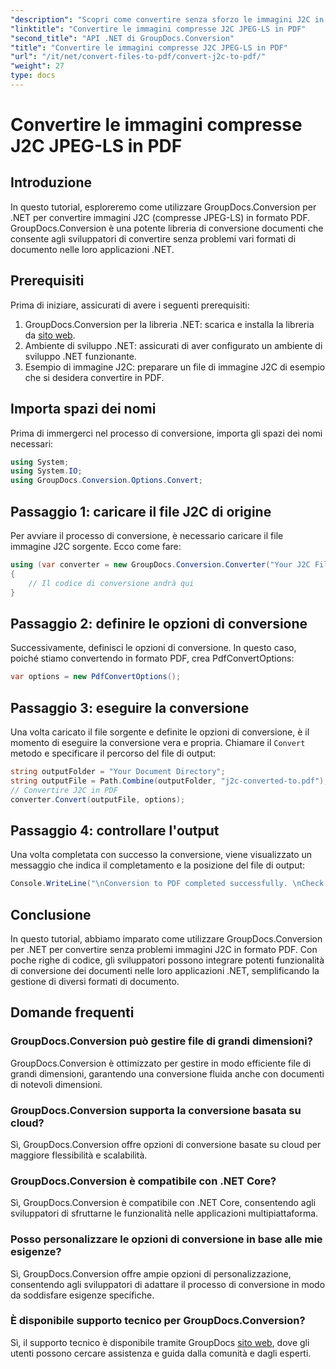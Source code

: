 ```yaml
---
"description": "Scopri come convertire senza sforzo le immagini J2C in PDF utilizzando GroupDocs.Conversion per .NET, semplificando il processo di gestione dei documenti."
"linktitle": "Convertire le immagini compresse J2C JPEG-LS in PDF"
"second_title": "API .NET di GroupDocs.Conversion"
"title": "Convertire le immagini compresse J2C JPEG-LS in PDF"
"url": "/it/net/convert-files-to-pdf/convert-j2c-to-pdf/"
"weight": 27
type: docs
---
```

# Convertire le immagini compresse J2C JPEG-LS in PDF

## Introduzione
In questo tutorial, esploreremo come utilizzare GroupDocs.Conversion per .NET per convertire immagini J2C (compresse JPEG-LS) in formato PDF. GroupDocs.Conversion è una potente libreria di conversione documenti che consente agli sviluppatori di convertire senza problemi vari formati di documento nelle loro applicazioni .NET.
## Prerequisiti
Prima di iniziare, assicurati di avere i seguenti prerequisiti:
1. GroupDocs.Conversion per la libreria .NET: scarica e installa la libreria da [sito web](https://releases.groupdocs.com/conversion/net/).
2. Ambiente di sviluppo .NET: assicurati di aver configurato un ambiente di sviluppo .NET funzionante.
3. Esempio di immagine J2C: preparare un file di immagine J2C di esempio che si desidera convertire in PDF.

## Importa spazi dei nomi
Prima di immergerci nel processo di conversione, importa gli spazi dei nomi necessari:
```csharp
using System;
using System.IO;
using GroupDocs.Conversion.Options.Convert;
```
## Passaggio 1: caricare il file J2C di origine
Per avviare il processo di conversione, è necessario caricare il file immagine J2C sorgente. Ecco come fare:
```csharp
using (var converter = new GroupDocs.Conversion.Converter("Your J2C File Path"))
{
    // Il codice di conversione andrà qui
}
```
## Passaggio 2: definire le opzioni di conversione
Successivamente, definisci le opzioni di conversione. In questo caso, poiché stiamo convertendo in formato PDF, crea PdfConvertOptions:
```csharp
var options = new PdfConvertOptions();
```
## Passaggio 3: eseguire la conversione
Una volta caricato il file sorgente e definite le opzioni di conversione, è il momento di eseguire la conversione vera e propria. Chiamare il `Convert` metodo e specificare il percorso del file di output:
```csharp
string outputFolder = "Your Document Directory";
string outputFile = Path.Combine(outputFolder, "j2c-converted-to.pdf");
// Convertire J2C in PDF
converter.Convert(outputFile, options);
```
## Passaggio 4: controllare l'output
Una volta completata con successo la conversione, viene visualizzato un messaggio che indica il completamento e la posizione del file di output:
```csharp
Console.WriteLine("\nConversion to PDF completed successfully. \nCheck output in {0}", outputFolder);
```

## Conclusione
In questo tutorial, abbiamo imparato come utilizzare GroupDocs.Conversion per .NET per convertire senza problemi immagini J2C in formato PDF. Con poche righe di codice, gli sviluppatori possono integrare potenti funzionalità di conversione dei documenti nelle loro applicazioni .NET, semplificando la gestione di diversi formati di documento.
## Domande frequenti
### GroupDocs.Conversion può gestire file di grandi dimensioni?
GroupDocs.Conversion è ottimizzato per gestire in modo efficiente file di grandi dimensioni, garantendo una conversione fluida anche con documenti di notevoli dimensioni.
### GroupDocs.Conversion supporta la conversione basata su cloud?
Sì, GroupDocs.Conversion offre opzioni di conversione basate su cloud per maggiore flessibilità e scalabilità.
### GroupDocs.Conversion è compatibile con .NET Core?
Sì, GroupDocs.Conversion è compatibile con .NET Core, consentendo agli sviluppatori di sfruttarne le funzionalità nelle applicazioni multipiattaforma.
### Posso personalizzare le opzioni di conversione in base alle mie esigenze?
Sì, GroupDocs.Conversion offre ampie opzioni di personalizzazione, consentendo agli sviluppatori di adattare il processo di conversione in modo da soddisfare esigenze specifiche.
### È disponibile supporto tecnico per GroupDocs.Conversion?
Sì, il supporto tecnico è disponibile tramite GroupDocs [sito web](https://forum.groupdocs.com/c/conversion/11), dove gli utenti possono cercare assistenza e guida dalla comunità e dagli esperti.